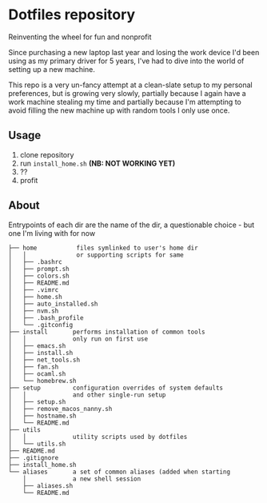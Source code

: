 # Dotfiles repository

Reinventing the wheel for fun and nonprofit

Since purchasing a new laptop last year and losing the work device I'd been using as my primary driver for 5 years, I've had to dive into the world of setting up a new machine.

This repo is a very un-fancy attempt at a clean-slate setup to my personal preferences, but is growing very slowly, partially because I again have a work machine stealing my time and partially because I'm attempting to avoid filling the new machine up with random tools I only use once.

## Usage

1. clone repository
2. run `install_home.sh` **(NB: NOT WORKING YET)**
3. ??
4. profit

## About

Entrypoints of each dir are the name of the dir, a questionable choice - but one I'm living with for now

```
├── home           files symlinked to user's home dir
│   │              or supporting scripts for same
│   ├── .bashrc
│   ├── prompt.sh
│   ├── colors.sh
│   ├── README.md
│   ├── .vimrc
│   ├── home.sh
│   ├── auto_installed.sh
│   ├── nvm.sh
│   ├── .bash_profile
│   └── .gitconfig
├── install       performs installation of common tools
│   │             only run on first use
│   ├── emacs.sh
│   ├── install.sh
│   ├── net_tools.sh
│   ├── fan.sh
│   ├── ocaml.sh
│   └── homebrew.sh
├── setup         configuration overrides of system defaults
│   │             and other single-run setup
│   ├── setup.sh
│   ├── remove_macos_nanny.sh
│   ├── hostname.sh
│   └── README.md
├── utils
│   │             utility scripts used by dotfiles
│   └── utils.sh
├── README.md
├── .gitignore
├── install_home.sh
└── aliases       a set of common aliases (added when starting
    │             a new shell session
    ├── aliases.sh
    └── README.md
```
